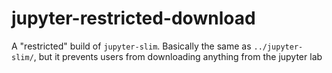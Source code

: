 # jupyter-restricted-download

A "restricted" build of `jupyter-slim`.  Basically the same as `../jupyter-slim/`, but it prevents users from downloading anything from the jupyter lab
